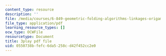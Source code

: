 ```yaml
---
content_type: resource
description: ''
file: /media/courses/6-849-geometric-folding-algorithms-linkages-origami-polyhedra-fall-2012/0550738bfefc6da5258cd42f452cc2e0_VQcvVx-niG4.pdf
file_type: application/pdf
learning_resource_types: []
ocw_type: OCWFile
resourcetype: Document
title: 3play pdf file
uid: 0550738b-fefc-6da5-258c-d42f452cc2e0
---
```


